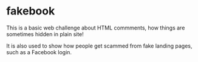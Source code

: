 # fakebook
This is a basic web challenge about HTML commments, how things are sometimes hidden in plain site!

It is also used to show how people get scammed from fake landing pages, such as a Facebook login.
